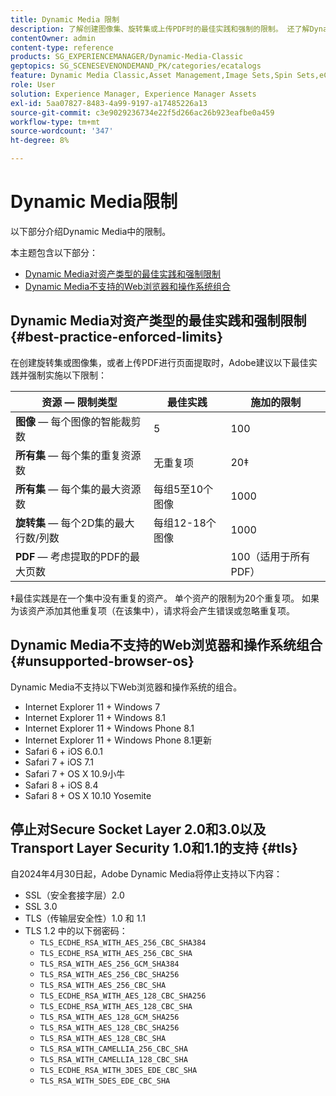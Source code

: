 ```yaml
---
title: Dynamic Media 限制
description: 了解创建图像集、旋转集或上传PDF时的最佳实践和强制的限制。 还了解Dynamic Media不支持的Web浏览器和操作系统组合。
contentOwner: admin
content-type: reference
products: SG_EXPERIENCEMANAGER/Dynamic-Media-Classic
geptopics: SG_SCENESEVENONDEMAND_PK/categories/ecatalogs
feature: Dynamic Media Classic,Asset Management,Image Sets,Spin Sets,eCatalog
role: User
solution: Experience Manager, Experience Manager Assets
exl-id: 5aa07827-8483-4a99-9197-a17485226a13
source-git-commit: c3e9029236734e22f5d266ac26b923eafbe0a459
workflow-type: tm+mt
source-wordcount: '347'
ht-degree: 8%

---
```


# Dynamic Media限制

以下部分介绍Dynamic Media中的限制。

本主题包含以下部分：

* [Dynamic Media对资产类型的最佳实践和强制限制](#best-practice-enforced-limits)
* [Dynamic Media不支持的Web浏览器和操作系统组合](#unsupported-browser-os)

## Dynamic Media对资产类型的最佳实践和强制限制 {#best-practice-enforced-limits}

在创建旋转集或图像集，或者上传PDF进行页面提取时，Adobe建议以下最佳实践并强制实施以下限制：

| 资源 — 限制类型 | 最佳实践 | 施加的限制 |
| --- | --- | --- |
| **图像** — 每个图像的智能裁剪数 | 5 | 100 |
| **所有集** — 每个集的重复资源数 | 无重复项 | 20‡ |
| **所有集** — 每个集的最大资源数 | 每组5至10个图像 | 1000 |
| **旋转集** — 每个2D集的最大行数/列数 | 每组12-18个图像 | 1000 |
| **PDF** — 考虑提取的PDF的最大页数 |  | 100（适用于所有PDF） |

‡最佳实践是在一个集中没有重复的资产。 单个资产的限制为20个重复项。 如果为该资产添加其他重复项（在该集中），请求将会产生错误或忽略重复项。
<!-- See also [Dynamic Media limitations](/help/assets/limitations.md). -->

## Dynamic Media不支持的Web浏览器和操作系统组合 {#unsupported-browser-os}

Dynamic Media不支持以下Web浏览器和操作系统的组合。

* Internet Explorer 11 + Windows 7
* Internet Explorer 11 + Windows 8.1
* Internet Explorer 11 + Windows Phone 8.1
* Internet Explorer 11 + Windows Phone 8.1更新
* Safari 6 + iOS 6.0.1
* Safari 7 + iOS 7.1
* Safari 7 + OS X 10.9小牛
* Safari 8 + iOS 8.4
* Safari 8 + OS X 10.10 Yosemite

## 停止对Secure Socket Layer 2.0和3.0以及Transport Layer Security 1.0和1.1的支持 {#tls}

<!-- CQDOC-19433 (original ticket)
and CQDOC-19792 (removed as per this ticket December 5, 2022) -->

自2024年4月30日起，Adobe Dynamic Media将停止支持以下内容：

* SSL（安全套接字层）2.0
* SSL 3.0
* TLS（传输层安全性）1.0 和 1.1
* TLS 1.2 中的以下弱密码：
   * `TLS_ECDHE_RSA_WITH_AES_256_CBC_SHA384`
   * `TLS_ECDHE_RSA_WITH_AES_256_CBC_SHA`
   * `TLS_RSA_WITH_AES_256_GCM_SHA384`
   * `TLS_RSA_WITH_AES_256_CBC_SHA256`
   * `TLS_RSA_WITH_AES_256_CBC_SHA`
   * `TLS_ECDHE_RSA_WITH_AES_128_CBC_SHA256`
   * `TLS_ECDHE_RSA_WITH_AES_128_CBC_SHA`
   * `TLS_RSA_WITH_AES_128_GCM_SHA256`
   * `TLS_RSA_WITH_AES_128_CBC_SHA256`
   * `TLS_RSA_WITH_AES_128_CBC_SHA`
   * `TLS_RSA_WITH_CAMELLIA_256_CBC_SHA`
   * `TLS_RSA_WITH_CAMELLIA_128_CBC_SHA`
   * `TLS_ECDHE_RSA_WITH_3DES_EDE_CBC_SHA`
   * `TLS_RSA_WITH_SDES_EDE_CBC_SHA`
